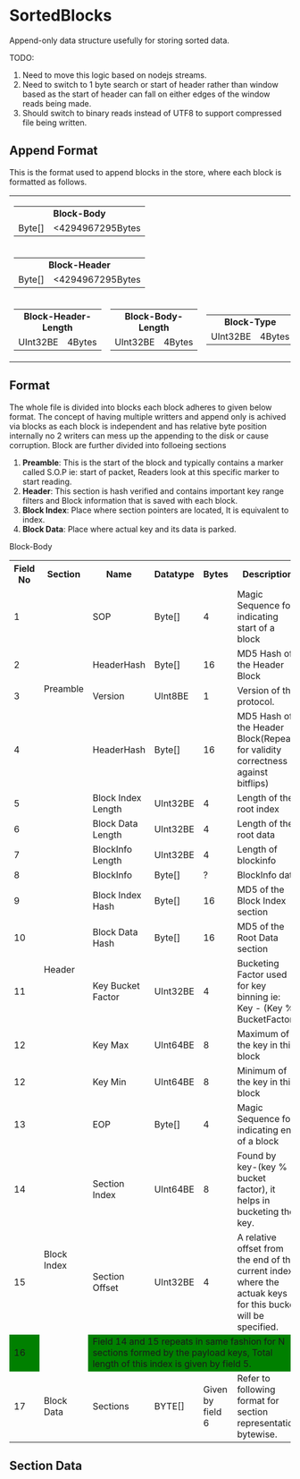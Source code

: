 # SortedBlocks
Append-only data structure usefully for storing sorted data.


TODO:
1. Need to move this logic based on nodejs streams.
2. Need to switch to 1 byte search or start of header rather than window based as the start of header can fall on either edges of the window reads being made.
3. Should switch to binary reads instead of UTF8 to support compressed file being written.

## Append Format
This is the format used to append blocks in the store, where each block is formatted as follows.
<table>
  <tr border="1px solid black" >
    <td align="center" colspan="6">
      <table>
      <tr><td align="center" colspan="2"><b>Block-Body</b></td></tr>
      <tr><td>Byte[]</td><td><4294967295Bytes</td></tr>
      </table>
    </td>
  </tr>
  <tr>
    <td align="center" colspan="6">
      <table>
      <tr><td align="center" colspan="2"><b>Block-Header</b></td></tr>
      <tr><td>Byte[]</td><td><4294967295Bytes</td></tr>
      </table>
    </td>
  </tr>
  <tr>
    <td>
      <table>
      <tr><td align="center" colspan="2"><b>Block-Header-Length</b></td></tr>
      <tr><td>UInt32BE</td><td>4Bytes</td></tr>
      </table>
    </td>
    <td>
      <table>
      <tr><td align="center" colspan="2"><b>Block-Body-Length</b></td></tr>
      <tr><td>UInt32BE</td><td>4Bytes</td></tr>
      </table>
    </td>
    <td>
      <table>
      <tr><td align="center" colspan="2"><b>Block-Type</b></td></tr>
      <tr><td>UInt32BE</td><td>4Bytes</td></tr>
      </table>
    </td>
    <td>
      <table>
      <tr><td align="center" colspan="2"><b>Preamble-CRC-16</b></td></tr>
      <tr><td>UInt16BE</td><td>2Bytes</td></tr>
      </table>
    </td>
    <td>
      <table>
      <tr><td align="center" colspan="2"><b>Preamble-CRC-16</b></td></tr>
      <tr><td>UInt16BE</td><td>2Bytes</td></tr>
      </table>
    </td>
    <td>
      <table>
      <tr><td align="center" colspan="2"><b>SOB</b></td></tr>
      <tr><td>0x23,0x21(#!)</td><td>2Bytes</td></tr>
      </table>
    </td>
  </tr>
</table>

## Format
The whole file is divided into blocks each block adheres to given below format. The concept of having multiple writters and append only is achived via blocks as each block is independent and has relative byte position internally no 2 writers can mess up the appending to the disk or cause corruption. Block are further divided into folloeing sections

1. **Preamble**: This is the start of the block and typically contains a marker called S.O.P ie: start of packet, Readers look at this specific marker to start reading.
2. **Header**: This section is hash verified and contains important key range filters and Block information that is saved with each block.
3. **Block Index**: Place where section pointers are located, It is equivalent to index.
4. **Block Data**: Place where actual key and its data is parked.
<tr><td>Block-Body</td></tr>
<table>
  <tr>
    <th>Field No</th>
    <th>Section</th>
    <th>Name</th>
    <th>Datatype</th>
    <th>Bytes</th>
    <th>Description</th>
  </tr>
  <tr>
    <td>1</td>
    <td rowspan="4">Preamble</td>
    <td>SOP</td>
    <td>Byte[]</td>
    <td>4</td>
    <td>Magic Sequence for indicating  start of a block</td>
  </tr>
   <tr>
    <td>2</td>
    <td>HeaderHash</td>
    <td>Byte[]</td>
    <td>16</td>
    <td>MD5 Hash of the Header Block</td>
  </tr>
   <tr>
    <td>3</td>
    <td>Version</td>
    <td>UInt8BE</td>
    <td>1</td>
    <td>Version of the protocol.</td>
  </tr>
  <tr>
    <td>4</td>
    <td>HeaderHash</td>
    <td>Byte[]</td>
    <td>16</td>
    <td>MD5 Hash of the Header Block(Repeat for validity correctness against bitflips)</td>
  </tr>
  <tr>
    <td>5</td>
    <td rowspan="10">Header</td>
    <td>Block Index Length</td>
    <td>UInt32BE</td>
    <td>4</td>
    <td>Length of the root index</td>
  </tr>
  <tr>
    <td>6</td>
    <td>Block Data Length</td>
    <td>UInt32BE</td>
    <td>4</td>
    <td>Length of the root data</td>
  </tr>
  <tr>
    <td>7</td>
    <td>BlockInfo Length</td>
    <td>UInt32BE</td>
    <td>4</td>
    <td>Length of blockinfo</td>
  </tr>
  <tr>
    <td>8</td>
    <td>BlockInfo</td>
    <td>Byte[]</td>
    <td>?</td>
    <td>BlockInfo data</td>
  </tr>
  <tr>
    <td>9</td>
    <td>Block Index Hash</td>
    <td>Byte[]</td>
    <td>16</td>
    <td>MD5 of the Block Index section</td>
  </tr>
  <tr>
    <td>10</td>
    <td>Block Data Hash</td>
    <td>Byte[]</td>
    <td>16</td>
    <td>MD5 of the Root Data section</td>
  </tr>
  <tr>
    <td>11</td>
    <td>Key Bucket Factor</td>
    <td>UInt32BE</td>
    <td>4</td>
    <td>Bucketing Factor used for key binning ie: Key - (Key % BucketFactor) </td>
  </tr>
  <tr>
    <td>12</td>
    <td>Key Max</td>
    <td>UInt64BE</td>
    <td>8</td>
    <td>Maximum of the key in this block</td>
  </tr>
   <tr>
    <td>12</td>
    <td>Key Min</td>
    <td>UInt64BE</td>
    <td>8</td>
    <td>Minimum of the key in this block</td>
  </tr>
   <tr>
    <td>13</td>
    <td>EOP</td>
    <td>Byte[]</td>
    <td>4</td>
    <td>Magic Sequence for indicating end of a block</td>
  </tr>
   <tr>
    <td>14</td>
    <td rowspan="3">Block Index</td>
    <td>Section Index</td>
    <td>UInt64BE</td>
    <td>8</td>
    <td>Found by key-(key % bucket factor), it helps in bucketing the key.</td>
  </tr>
   <tr>
    <td>15</td>
    <td>Section Offset</td>
    <td>UInt32BE</td>
    <td>4</td>
    <td>A relative offset from the end of the current index, where the actuak keys for this bucket will be specified.</td>
  </tr>
  <tr bgcolor="green"  >
   <td>16</td>
   <td colspan="4">Field 14 and 15 repeats in same fashion for N sections formed by the payload keys, Total length of this index is given by field 5.</td>
  </tr>
   <tr>
    <td>17</td>
    <td rowspan="1">Block Data</td>
    <td>Sections</td>
    <td>BYTE[]</td>
    <td>Given by field 6</td>
    <td>Refer to following format for section representation bytewise.</td>
  </tr>
</table>

## Section Data
